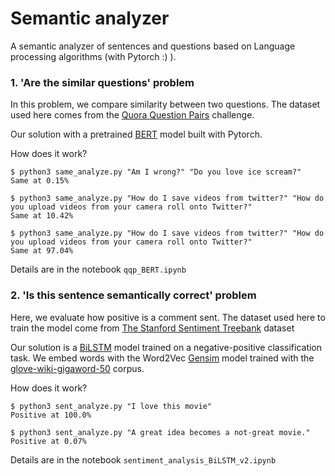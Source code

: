# Semantic analyzer
A semantic analyzer of sentences and questions based on Language processing algorithms (with Pytorch :) ).

### 1. 'Are the similar questions' problem
In this problem, we compare similarity between two questions.
The dataset used here comes from the [Quora Question Pairs](https://www.kaggle.com/c/quora-question-pairs) challenge.

Our solution with a pretrained [BERT](https://arxiv.org/abs/1810.04805) model built with Pytorch.

How does it work?
```shell
$ python3 same_analyze.py "Am I wrong?" "Do you love ice scream?"
Same at 0.15%
```

```shell
$ python3 same_analyze.py "How do I save videos from twitter?" "How do you upload videos from your camera roll onto Twitter?"
Same at 10.42%
```

```shell
$ python3 same_analyze.py "How do I save videos from twitter?" "How do you upload videos from your camera roll onto Twitter?"
Same at 97.04%
```

Details are in the notebook `qqp_BERT.ipynb`

### 2. 'Is this sentence semantically correct' problem
Here, we evaluate how positive is a comment sent.
The dataset used here to train the model come from [The Stanford Sentiment Treebank](https://nlp.stanford.edu/sentiment/index.html) dataset

Our solution is a [BiLSTM](https://www.sciencedirect.com/science/article/abs/pii/S0893608005001206) model trained on a negative-positive classification task. We embed words with the Word2Vec [Gensim](https://radimrehurek.com/gensim/index.html) model trained with the [glove-wiki-gigaword-50](https://radimrehurek.com/gensim/models/word2vec.html#pretrained-models) corpus.

How does it work?
```shell
$ python3 sent_analyze.py "I love this movie"
Positive at 100.0%
```

```shell
$ python3 sent_analyze.py "A great idea becomes a not-great movie."
Positive at 0.07%
```

Details are in the notebook `sentiment_analysis_BiLSTM_v2.ipynb`
